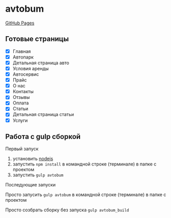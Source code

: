 # avtobum

[GitHub Pages](https://newstreetpunk.github.io/avtobum/)

## Готовые страницы
- [x] Главная
- [x] Автопарк
- [x] Детальная страница авто
- [x] Условия аренды
- [x] Автосервис
- [x] Прайс
- [x] О нас
- [x] Контакты
- [x] Отзывы
- [x] Оплата
- [x] Статьи
- [x] Детальная страница статьи
- [x] Услуги

## Работа с gulp сборкой

Первый запуск

1. установить [nodejs](https://nodejs.org/ru/download/)
2. запустить ```npm install``` в командной строке (терминале) в папке с проектом
3. запустить ```gulp avtobum```

Последующие запуски

Просто запусить ```gulp avtobum``` в командной строке (терминале) в папке с проектом

Просто созбрать сборку без запуска ```gulp avtobum_build```